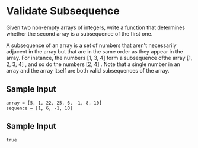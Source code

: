 # Validate Subsequence

Given two non-empty arrays of integers, write a function that determines whether the second array is a subsequence of the first one.

A subsequence of an array is a set of numbers that aren't necessarily adjacent in the array but that are in the same order as they appear in the array. For instance, the numbers [1, 3, 4] form a subsequence ofthe array [1, 2, 3, 4] , and so do the numbers [2, 4] . Note that a single number in an array and the array itself are both valid subsequences of the array.

## Sample Input
```
array = [5, 1, 22, 25, 6, -1, 8, 10]
sequence = [1, 6, -1, 10]
```

## Sample Input
```
true
```